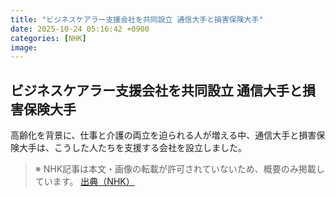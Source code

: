 ```yaml
---
title: "ビジネスケアラー支援会社を共同設立 通信大手と損害保険大手"
date: 2025-10-24 05:16:42 +0900
categories: [NHK]
image: 
---
```

## ビジネスケアラー支援会社を共同設立 通信大手と損害保険大手

高齢化を背景に、仕事と介護の両立を迫られる人が増える中、通信大手と損害保険大手は、こうした人たちを支援する会社を設立しました。

> ※ NHK記事は本文・画像の転載が許可されていないため、概要のみ掲載しています。
[出典（NHK）](http://www3.nhk.or.jp/news/html/20251024/k10014958111000.html)
